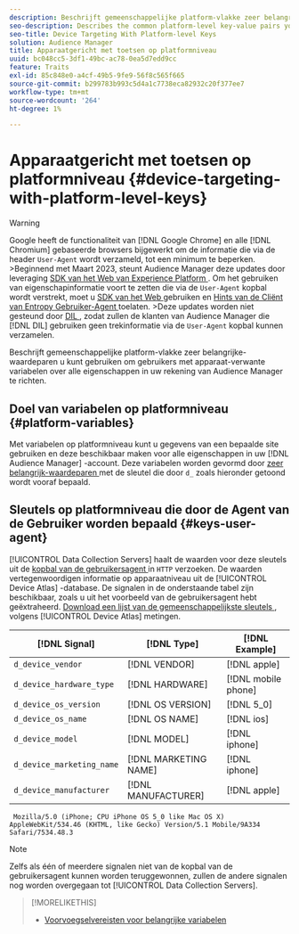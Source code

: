```yaml
---
description: Beschrijft gemeenschappelijke platform-vlakke zeer belangrijke-waardeparen u kunt gebruiken om gebruikers met apparaat-verwante variabelen over alle eigenschappen in uw rekening van Audience Manager te richten.
seo-description: Describes the common platform-level key-value pairs you can use to target users with device-related variables across all properties in your Audience Manager account.
seo-title: Device Targeting With Platform-level Keys
solution: Audience Manager
title: Apparaatgericht met toetsen op platformniveau
uuid: bc048cc5-3df1-49bc-ac78-0ea5d7edd9cc
feature: Traits
exl-id: 85c848e0-a4cf-49b5-9fe9-56f8c565f665
source-git-commit: b299783b993c5d4a1c7738eca82932c20f377ee7
workflow-type: tm+mt
source-wordcount: '264'
ht-degree: 1%

---
```


# Apparaatgericht met toetsen op platformniveau {#device-targeting-with-platform-level-keys}

>[!WARNING]
>
>Google heeft de functionaliteit van [!DNL Google Chrome] en alle [!DNL Chromium] gebaseerde browsers bijgewerkt om de informatie die via de header `User-Agent` wordt verzameld, tot een minimum te beperken.
>&#x200B;>Beginnend met Maart 2023, steunt Audience Manager deze updates door leveraging [ SDK van het Web van Experience Platform ](https://experienceleague.adobe.com/docs/experience-platform/edge/home.html?lang=nl-NL). Om het gebruiken van eigenschapinformatie voort te zetten die via de `User-Agent` kopbal wordt verstrekt, moet u [ SDK van het Web ](https://experienceleague.adobe.com/docs/experience-platform/edge/home.html?lang=nl-NL) gebruiken en [ Hints van de Cliënt van Entropy Gebruiker-Agent ](https://experienceleague.adobe.com/docs/experience-platform/edge/fundamentals/user-agent-client-hints.html?lang=nl-NL) toelaten.
>&#x200B;>Deze updates worden niet gesteund door [ DIL ](../../../using/dil/dil-overview.md), zodat zullen de klanten van Audience Manager die [!DNL DIL] gebruiken geen trekinformatie via de `User-Agent` kopbal kunnen verzamelen.

Beschrijft gemeenschappelijke platform-vlakke zeer belangrijke-waardeparen u kunt gebruiken om gebruikers met apparaat-verwante variabelen over alle eigenschappen in uw rekening van Audience Manager te richten.

## Doel van variabelen op platformniveau {#platform-variables}

<!-- c_tb_device_targeting.xml -->

Met variabelen op platformniveau kunt u gegevens van een bepaalde site gebruiken en deze beschikbaar maken voor alle eigenschappen in uw [!DNL Audience Manager] -account. Deze variabelen worden gevormd door [ zeer belangrijk-waardeparen ](../../reference/key-value-pairs-explained.md) met de sleutel die door `d_` zoals hieronder getoond wordt vooraf bepaald.

## Sleutels op platformniveau die door de Agent van de Gebruiker worden bepaald {#keys-user-agent}

[!UICONTROL Data Collection Servers] haalt de waarden voor deze sleutels uit de [ kopbal van de gebruikersagent ](https://www.w3.org/Protocols/rfc2616/rfc2616-sec14.html#sec14.43) in `HTTP` verzoeken. De waarden vertegenwoordigen informatie op apparaatniveau uit de [!UICONTROL Device Atlas] -database. De signalen in de onderstaande tabel zijn beschikbaar, zoals u uit het voorbeeld van de gebruikersagent hebt geëxtraheerd. [ Download een lijst van de gemeenschappelijkste sleutels ](assets/device_keys.csv), volgens [!UICONTROL Device Atlas] metingen.

| [!DNL Signal] | [!DNL Type] | [!DNL Example] |
|---|---|---|
| `d_device_vendor` | [!DNL VENDOR] | [!DNL apple] |
| `d_device_hardware_type` | [!DNL HARDWARE] | [!DNL mobile phone] |
| `d_device_os_version` | [!DNL OS VERSION] | [!DNL 5_0] |
| `d_device_os_name` | [!DNL OS NAME] | [!DNL ios] |
| `d_device_model` | [!DNL MODEL] | [!DNL iphone] |
| `d_device_marketing_name` | [!DNL MARKETING NAME] | [!DNL iphone] |
| `d_device_manufacturer` | [!DNL MANUFACTURER] | [!DNL apple] |

```
 Mozilla/5.0 (iPhone; CPU iPhone OS 5_0 like Mac OS X) AppleWebKit/534.46 (KHTML, like Gecko) Version/5.1 Mobile/9A334 Safari/7534.48.3
```

>[!NOTE]
>
>Zelfs als één of meerdere signalen niet van de kopbal van de gebruikersagent kunnen worden teruggewonnen, zullen de andere signalen nog worden overgegaan tot [!UICONTROL Data Collection Servers].

>[!MORELIKETHIS]
>
>* [Voorvoegselvereisten voor belangrijke variabelen](../../features/traits/trait-variable-prefixes.md)
